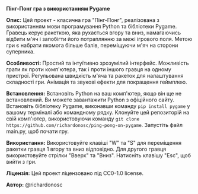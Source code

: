 **Пінг-Понг гра з використанням Pygame**

**Опис:**
Цей проект - класична гра "Пінг-Понг", реалізована з використанням мови програмування Python та бібліотеки Pygame. Гравець керує ракеткою, яка рухається вгору та вниз, намагаючись відбити м'яч і запобігти його потраплянню за межі ігрового поля. Метою гри є набрати якомога більше балів, переміщуючи м'яч на сторони суперника.

**Особливості:**
Простий та інтуїтивно зрозумілий інтерфейс.
Можливість грати як проти комп'ютера, так і проти іншого гравця на одному пристрої.
Регульована швидкість м'яча та ракеток для налаштування складності гри.
Анімація та звукові ефекти для покращення геймплею.

**Встановлення:**
Встановіть Python на ваш комп'ютер, якщо він ще не встановлений. Ви можете завантажити Python з офіційного сайту.
Встановіть бібліотеку Pygame, виконавши команду `pip install pygame` у вашому терміналі або командному рядку.
Клонуйте цей репозиторій на свій комп'ютер, використовуючи команду `git clone https://github.com/richardonosc/ping-pong-on-pygame`.
Запустіть файл main.py, щоб почати гру.

**Використання:**
Використовуйте клавіші "W" та "S" для переміщення ракетки гравця 1 вгору та вниз відповідно.
Для другого гравця використовуйте стрілки "Вверх" та "Вниз".
Натисніть клавішу "Esc", щоб вийти з гри.

**Ліцензія:**
Цей проект ліцензовано під CC0-1.0 license.

**Автор:**
@richardonosc
